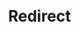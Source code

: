 ﻿---
layout: src/layouts/Redirect.astro
title: Redirect
redirect: /docs/packaging-applications/build-servers/troubleshooting-integrations-with-build-servers
pubDate:  2023-01-01
navSearch: false
navSitemap: false
navMenu: false
---
